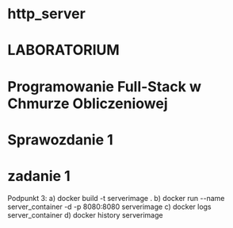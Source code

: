 # http_server

# LABORATORIUM
# Programowanie Full-Stack w Chmurze Obliczeniowej

# Sprawozdanie 1

# zadanie 1

Podpunkt 3:
a) docker build -t serverimage .
b) docker run --name server_container -d -p 8080:8080 serverimage
c) docker logs server_container
d) docker history serverimage
